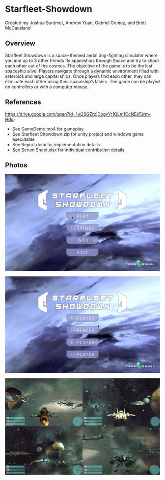 # Starfleet-Showdown
Created my Joshua Sun(me), Andrew Yuan, Gabriel Gomez, and Brett McCausland


## Overview
Starfleet Showdown is a space-themed aerial dog-fighting simulator where you and up to 3 other friends fly spaceships through Space and try to shoot each other out of the cosmos. The objective of the game is to be the last spaceship alive. Players navigate through a dynamic environment filled with asteroids and large capital ships. Once players find each other, they can eliminate each other using their spaceship’s lasers. The game can be played on controllers or with a computer mouse.


## References
https://drive.google.com/open?id=1w2SGZrojDogvYr1QLm1CcNEsTJrm-Hds)
* See GameDemo.mp4 for gameplay
* See Starfleet Showdown.zip for unity project and windows game executable
* See Report.docx for implementation details
* See Scrum Sheet.xlsx for individual contribution details

## Photos
<p align="center"><img src="photos/menu.png" /></p>
<p align="center"><img src="photos/playerMenu.png" /></p>
<p align="center"><img src="photos/4-player.png" /></p>
